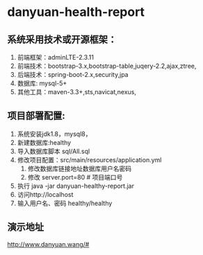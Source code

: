 # danyuan-health-report

## 系统采用技术或开源框架：

1. 前端框架：adminLTE-2.3.11
2. 前端技术：bootstrap-3.x,bootstrap-table,juqery-2.2,ajax,ztree,
3. 后端技术：spring-boot-2.x,security,jpa
4. 数据库: mysql-5+
5. 其他工具：maven-3.3+,sts,navicat,nexus,

## 项目部署配置:

1. 系统安装jdk1.8，mysql8，
2. 新建数据库:healthy
3. 导入数据库脚本 sql/All.sql
4. 修改项目配置：src/main/resources/application.yml
	1. 修改数据库链接地址数据库用户名密码 
	2. 修改 server.port=80 # 项目端口号
5. 执行 java -jar danyuan-healthy-report.jar
8. 访问http://localhost
9. 输入用户名、密码 healthy/healthy



## 演示地址 
http://www.danyuan.wang/#

